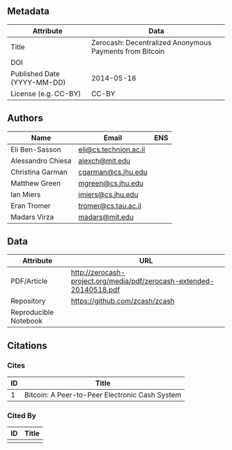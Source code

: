 ## Metadata

| Attribute | Data |
|---|---|
| Title | Zerocash: Decentralized Anonymous Payments from Bitcoin |
| DOI |  |
| Published Date (YYYY-MM-DD) | 2014-05-18 |
| License (e.g. CC-BY) | CC-BY |

## Authors

| Name | Email | ENS |
|---|---|---|
| Eli Ben-Sasson | eli@cs.technion.ac.il |  |
| Alessandro Chiesa | alexch@mit.edu |  |
| Christina Garman | cgarman@cs.jhu.edu |  |
| Matthew Green | mgreen@cs.jhu.edu |  |
| Ian Miers | imiers@cs.jhu.edu |  |
| Eran Tromer | tromer@cs.tau.ac.il |  |
| Madars Virza | madars@mit.edu |  |

## Data

| Attribute | URL |
|---|---|
| PDF/Article | http://zerocash-project.org/media/pdf/zerocash-extended-20140518.pdf |
| Repository | https://github.com/zcash/zcash |
| Reproducible Notebook |  |

## Citations

### Cites

| ID | Title |
|---|---|
| 1 | Bitcoin: A Peer-to-Peer Electronic Cash System |

### Cited By

| ID | Title |
|---|---|
|  |  |
